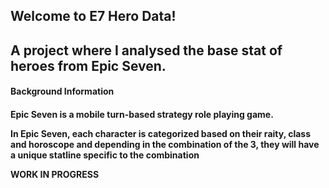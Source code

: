<h2>Welcome to E7 Hero Data!<h2/>
A project where I analysed the base stat of heroes from Epic Seven.

<h4>Background Information<h4/>

Epic Seven is a mobile turn-based strategy role playing game.

In Epic Seven, each character is categorized based on their raity, class and horoscope and depending in the combination of the 3, they will have a unique statline specific to the combination

WORK IN PROGRESS
